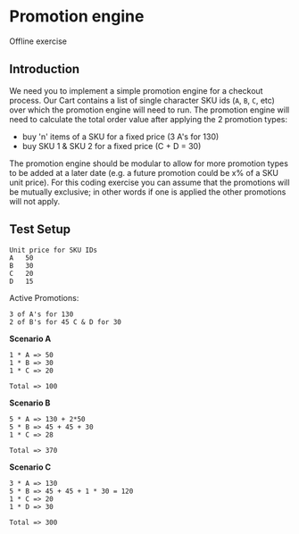 # Promotion engine
Offline exercise

## Introduction
We need you to implement a simple promotion engine for a checkout process.
Our Cart contains a list of single character SKU ids (`A`, `B`, `C`, etc) over which the promotion engine will need to run.
The promotion engine will need to calculate the total order value after applying the 2 promotion types:

- buy 'n' items of a SKU for a fixed price (3 A's for 130)
- buy SKU 1 & SKU 2 for a fixed price (C + D = 30)

The promotion engine should be modular to allow for more promotion types to be added at a later date (e.g. a future promotion could be x% of a SKU unit price).
For this coding exercise you can assume that the promotions will be mutually exclusive; in other words if one is applied the other promotions will not apply.

## Test Setup

```
Unit price for SKU IDs
A   50
B   30
C   20
D   15
```

Active Promotions:

```
3 of A's for 130
2 of B's for 45 C & D for 30
```

**Scenario A**

```
1 * A => 50
1 * B => 30
1 * C => 20

Total => 100
```

**Scenario B**

```
5 * A => 130 + 2*50
5 * B => 45 + 45 + 30
1 * C => 28

Total => 370
```

**Scenario C**

```
3 * A => 130
5 * B => 45 + 45 + 1 * 30 = 120
1 * C => 20
1 * D => 30

Total => 300
```
